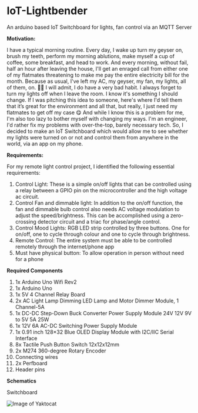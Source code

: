 # IoT-Lightbender
An arduino based IoT Switchboard for lights, fan control via an MQTT Server

**Motivation:**

I have a typical morning routine. Every day, I wake up turn my geyser on, brush my teeth, perform my morning ablutions, make myself a cup of coffee, some breakfast, and head to work. And every morning, without fail, half an hour after leaving the house, I'll get an enraged call from either one of my flatmates threatening to make me pay the entire electricity bill for the month. Because as usual, I've left my AC, my geyser, my fan, my lights, all of them, on. 🤦‍♂️
I will admit, I do have a very bad habit. I always forget to turn my lights off when I leave the room. I know it's something I should change. If I was pitching this idea to someone, here's where I'd tell them that it’s great for the environment and all that, but really, I just need my flatmates to get off my case 😋
And while I know this is a problem for me, I'm also too lazy to bother myself with changing my ways. I'm an engineer, I'd rather fix my problems with over-the-top, barely necessary tech. So, I decided to make an IoT Switchboard which would allow me to see whether my lights were turned on or not and control them from anywhere in the world, via an app on my phone.

**Requirements:**

For my remote light control project, I identified the following essential requirements:
1.	Control Light: These is a simple on/off lights that can be controlled using a relay between a GPIO pin on the microcontroller and the high voltage ac circuit. 
2.	Control Fan and dimmable light: In addition to the on/off function, the fan and dimmable bulb control also needs AC voltage modulation to adjust the speed/brightness. This can be accomplished using a zero-crossing detector circuit and a triac for phase/angle control. 
3.	Control Mood Lights: RGB LED strip controlled by three buttons. One for on/off, one to cycle through colour and one to cycle through brightness.
4.	Remote Control: The entire system must be able to be controlled remotely through the internet/phone app
5.	Must have physical button: To allow operation in person without need for a phone


**Required Components**


1.	1x Arduino Uno Wifi Rev2
2.	1x Arduino Uno
3.	1x 5V 4 Channel Relay Board
4.	2x AC Light Lamp Dimming LED Lamp and Motor Dimmer Module, 1 Channel-5A
5.	1x DC-DC Step-Down Buck Converter Power Supply Module 24V 12V 9V to 5V 5A 25W
6.	1x 12V 6A AC-DC Switching Power Supply Module
7.	1x 0.91 inch 128×32 Blue OLED Display Module with I2C/IIC Serial Interface
8.	8x Tactile Push Button Switch 12x12x12mm
9.	2x M274 360-degree Rotary Encoder
10.	Connecting wires
11.	2x Perfboard 
12.	Header pins


**Schematics**

Switchboard

![Image of Yaktocat](https://octodex.github.com/images/yaktocat.png)




